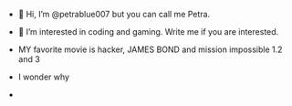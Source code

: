 - 👋 Hi, I’m @petrablue007 but you can call me Petra. 
- 👀 I’m interested in coding and gaming. Write me if you are interested.
- MY favorite movie is hacker, JAMES BOND and mission impossible 1.2 and 3
- I wonder why 

- 


  



<!---
petrablue007/petrablue007 is a ✨ special ✨ repository because its `README.md` (this file) appears on your GitHub profile.
You can click the Preview link to take a look at your changes.
--->
